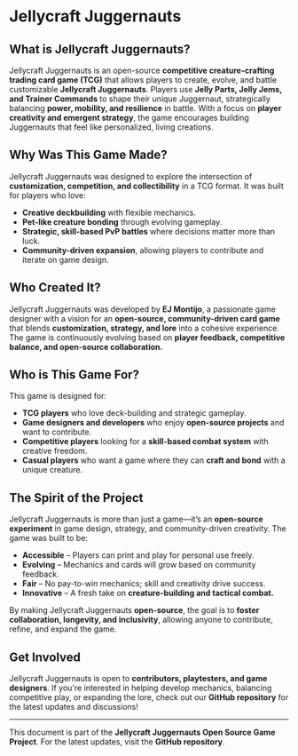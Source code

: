 # Jellycraft Juggernauts

## What is Jellycraft Juggernauts?
Jellycraft Juggernauts is an open-source **competitive creature-crafting trading card game (TCG)** that allows players to create, evolve, and battle customizable **Jellycraft Juggernauts**. Players use **Jelly Parts, Jelly Jems, and Trainer Commands** to shape their unique Juggernaut, strategically balancing **power, mobility, and resilience** in battle. With a focus on **player creativity and emergent strategy**, the game encourages building Juggernauts that feel like personalized, living creations.

## Why Was This Game Made?
Jellycraft Juggernauts was designed to explore the intersection of **customization, competition, and collectibility** in a TCG format. It was built for players who love:
- **Creative deckbuilding** with flexible mechanics.
- **Pet-like creature bonding** through evolving gameplay.
- **Strategic, skill-based PvP battles** where decisions matter more than luck.
- **Community-driven expansion**, allowing players to contribute and iterate on game design.

## Who Created It?
Jellycraft Juggernauts was developed by **EJ Montijo**, a passionate game designer with a vision for an **open-source, community-driven card game** that blends **customization, strategy, and lore** into a cohesive experience. The game is continuously evolving based on **player feedback, competitive balance, and open-source collaboration.**

## Who is This Game For?
This game is designed for:
- **TCG players** who love deck-building and strategic gameplay.
- **Game designers and developers** who enjoy **open-source projects** and want to contribute.
- **Competitive players** looking for a **skill-based combat system** with creative freedom.
- **Casual players** who want a game where they can **craft and bond** with a unique creature.

## The Spirit of the Project
Jellycraft Juggernauts is more than just a game—it’s an **open-source experiment** in game design, strategy, and community-driven creativity. The game was built to be:
- **Accessible** – Players can print and play for personal use freely.
- **Evolving** – Mechanics and cards will grow based on community feedback.
- **Fair** – No pay-to-win mechanics; skill and creativity drive success.
- **Innovative** – A fresh take on **creature-building and tactical combat.**

By making Jellycraft Juggernauts **open-source**, the goal is to **foster collaboration, longevity, and inclusivity**, allowing anyone to contribute, refine, and expand the game.

## Get Involved
Jellycraft Juggernauts is open to **contributors, playtesters, and game designers**. If you're interested in helping develop mechanics, balancing competitive play, or expanding the lore, check out our **GitHub repository** for the latest updates and discussions!

---
This document is part of the **Jellycraft Juggernauts Open Source Game Project**. For the latest updates, visit the **GitHub repository**.

